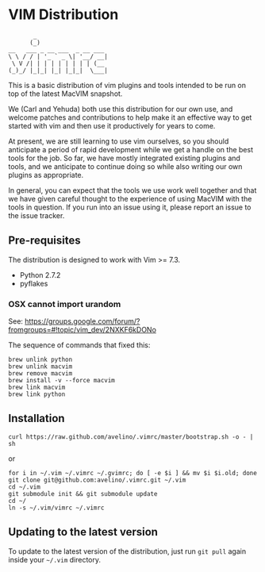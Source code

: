 # VIM Distribution

           _                    
          (_)                   
    __   ___ _ __ ___  _ __ ___ 
    \ \ / / | '_ ` _ \| '__/ __|
     \ V /| | | | | | | | | (__ 
    (_)_/ |_|_| |_| |_|_|  \___|
    


This is a basic distribution of vim plugins and tools intended to be run
on top of the latest MacVIM snapshot.

We (Carl and Yehuda) both use this distribution for our own use, and
welcome patches and contributions to help make it an effective way to
get started with vim and then use it productively for years to come.

At present, we are still learning to use vim ourselves, so you should
anticipate a period of rapid development while we get a handle on the
best tools for the job. So far, we have mostly integrated existing
plugins and tools, and we anticipate to continue doing so while also
writing our own plugins as appropriate.

In general, you can expect that the tools we use work well together and
that we have given careful thought to the experience of using MacVIM
with the tools in question. If you run into an issue using it, please
report an issue to the issue tracker.


## Pre-requisites

The distribution is designed to work with Vim >= 7.3.

* Python 2.7.2
* pyflakes

### OSX cannot import urandom

See: https://groups.google.com/forum/?fromgroups=#!topic/vim_dev/2NXKF6kDONo

The sequence of commands that fixed this:

	brew unlink python
	brew unlink macvim
	brew remove macvim
	brew install -v --force macvim
	brew link macvim
	brew link python


## Installation

    curl https://raw.github.com/avelino/.vimrc/master/bootstrap.sh -o - | sh

or

    for i in ~/.vim ~/.vimrc ~/.gvimrc; do [ -e $i ] && mv $i $i.old; done
    git clone git@github.com:avelino/.vimrc.git ~/.vim
    cd ~/.vim
    git submodule init && git submodule update
    cd ~/
    ln -s ~/.vim/vimrc ~/.vimrc


## Updating to the latest version

To update to the latest version of the distribution, just run `git pull`
again inside your `~/.vim` directory.
